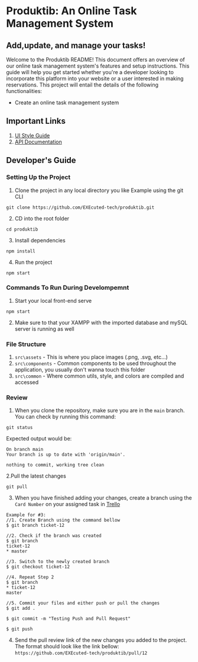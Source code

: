 # Produktib: An Online Task Management System

## Add,update, and manage your tasks!

Welcome to the Produktib README! This document offers an overview of our online task management system's features and setup instructions. This guide will help you get started whether you're a developer looking to incorporate this platform into your website or a user interested in making reservations. This project will entail the details of the following functionalities:

* Create an online task management system

## Important Links 
1. [UI Style Guide](https://www.figma.com/file/s4nPFMaeo5i0L4icc8rdEL/Produktib?type=design&node-id=1-2&mode=design)
2. [API Documentation](https://docs.google.com/spreadsheets/d/1xJmpTP2iD5H3v2Tkwkbd_1yXeBngoTrtC-MpA_OTQOw/edit#gid=0)

## Developer's Guide
### Setting Up the Project
1. Clone the project in any local directory you like
Example using the git CLI
```
git clone https://github.com/EXEcuted-tech/produktib.git
```
2. CD into the root folder
```
cd produktib
```
3. Install dependencies
```
npm install
```
4. Run the project
```
npm start
```

### Commands To Run During Develompemnt
1. Start your local front-end serve
```
npm start

```
2. Make sure to that your XAMPP with the imported database and mySQL server is running as well

### File Structure
1. `src\assets` - This is where you place images (.png, .svg, etc...)
2. `src\components` - Common components to be used throughout the application, you usually don't wanna touch this folder
5. `src\common` -  Where common utils, style, and colors are compiled and accessed

### Review
1. When you clone the repository, make sure you are in the `main` branch. You can check by running this command:
```
git status
```
Expected output would be:
```
On branch main
Your branch is up to date with 'origin/main'.

nothing to commit, working tree clean
```
2.Pull the latest changes
```
git pull
```
3. When you have finished adding your changes, create a branch using the `Card Number` on your assigned task in [Trello]()
```
Example for #3:
//1. Create Branch using the command bellow
$ git branch ticket-12

//2. Check if the branch was created
$ git branch
ticket-12
* master

//3. Switch to the newly created branch
$ git checkout ticket-12

//4. Repeat Step 2
$ git branch
* ticket-12
master

//5. Commit your files and either push or pull the changes
$ git add .

$ git commit -m "Testing Push and Pull Request"

$ git push

```
4. Send the pull review link of the new changes you added to the project. The format should look like the link bellow:
`https://github.com/EXEcuted-tech/produktib/pull/12`